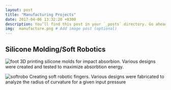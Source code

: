 ```yaml
---
layout: post
title: "Manufacturing Projects"
date: 2017-04-06 13:32:20 +0300
description: You’ll find this post in your `_posts` directory. Go ahead and edit it and re-build the site to see your changes. # Add post description (optional)
img:  manufacture.png # Add image post (optional)
---
```

## Silicone Molding/Soft Robotics
![foot]({{site.baseurl}}/assets/img/manufacture/foot.png)
3D printing silicone molds for impact absorbion. Various designs were created and tested to maximize absorbtion energy.

![softrobo]({{site.baseurl}}/assets/img/manufacture/softrobo.png)
Creating soft robotic fingers. Various designs were fabricated to analyze the radius of curvature for a given input pressure